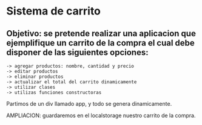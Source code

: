 # Sistema de carrito

## Objetivo: se pretende realizar una aplicacion que ejemplifique un carrito de la compra el cual debe disponer de las siguientes opciones:

    -> agregar productos: nombre, cantidad y precio
    -> editar productos
    -> eliminar productos
    -> actualizar el total del carrito dinamicamente
    -> utilizar clases
    -> utilizas funciones constructoras

Partimos de un div llamado app, y todo se genera dinamicamente.

AMPLIACION: guardaremos en el localstorage nuestro carrito de la compra.